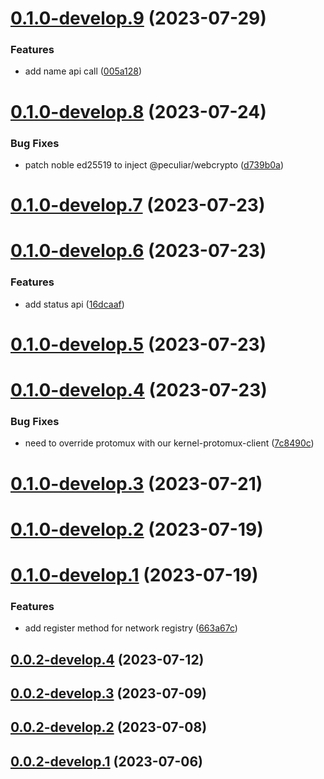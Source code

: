 # [0.1.0-develop.9](https://git.lumeweb.com/LumeWeb/kernel-ipfs/compare/v0.1.0-develop.8...v0.1.0-develop.9) (2023-07-29)


### Features

* add name api call ([005a128](https://git.lumeweb.com/LumeWeb/kernel-ipfs/commit/005a128a2c159ca88199bb85598a24fd0c9b2da6))

# [0.1.0-develop.8](https://git.lumeweb.com/LumeWeb/kernel-ipfs/compare/v0.1.0-develop.7...v0.1.0-develop.8) (2023-07-24)


### Bug Fixes

* patch noble ed25519 to inject @peculiar/webcrypto ([d739b0a](https://git.lumeweb.com/LumeWeb/kernel-ipfs/commit/d739b0a28697450e7fe46e96e43edfa5446d8885))

# [0.1.0-develop.7](https://git.lumeweb.com/LumeWeb/kernel-ipfs/compare/v0.1.0-develop.6...v0.1.0-develop.7) (2023-07-23)

# [0.1.0-develop.6](https://git.lumeweb.com/LumeWeb/kernel-ipfs/compare/v0.1.0-develop.5...v0.1.0-develop.6) (2023-07-23)


### Features

* add status api ([16dcaaf](https://git.lumeweb.com/LumeWeb/kernel-ipfs/commit/16dcaafd781ee3957a489c73b8027b2eabca648f))

# [0.1.0-develop.5](https://git.lumeweb.com/LumeWeb/kernel-ipfs/compare/v0.1.0-develop.4...v0.1.0-develop.5) (2023-07-23)

# [0.1.0-develop.4](https://git.lumeweb.com/LumeWeb/kernel-ipfs/compare/v0.1.0-develop.3...v0.1.0-develop.4) (2023-07-23)


### Bug Fixes

* need to override protomux with our kernel-protomux-client ([7c8490c](https://git.lumeweb.com/LumeWeb/kernel-ipfs/commit/7c8490c6f50d2b91880b1aea20f69ce4492dfb01))

# [0.1.0-develop.3](https://git.lumeweb.com/LumeWeb/kernel-ipfs/compare/v0.1.0-develop.2...v0.1.0-develop.3) (2023-07-21)

# [0.1.0-develop.2](https://git.lumeweb.com/LumeWeb/kernel-ipfs/compare/v0.1.0-develop.1...v0.1.0-develop.2) (2023-07-19)

# [0.1.0-develop.1](https://git.lumeweb.com/LumeWeb/kernel-ipfs/compare/v0.0.2-develop.4...v0.1.0-develop.1) (2023-07-19)


### Features

* add register method for network registry ([663a67c](https://git.lumeweb.com/LumeWeb/kernel-ipfs/commit/663a67c7ba9450c6a499f6ce3dcb06d0245476d3))

## [0.0.2-develop.4](https://git.lumeweb.com/LumeWeb/kernel-ipfs/compare/v0.0.2-develop.3...v0.0.2-develop.4) (2023-07-12)

## [0.0.2-develop.3](https://git.lumeweb.com/LumeWeb/kernel-ipfs/compare/v0.0.2-develop.2...v0.0.2-develop.3) (2023-07-09)

## [0.0.2-develop.2](https://git.lumeweb.com/LumeWeb/kernel-ipfs/compare/v0.0.2-develop.1...v0.0.2-develop.2) (2023-07-08)

## [0.0.2-develop.1](https://git.lumeweb.com/LumeWeb/kernel-ipfs/compare/v0.0.1...v0.0.2-develop.1) (2023-07-06)
